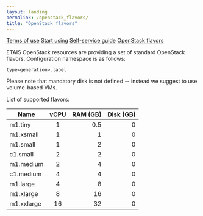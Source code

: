 ```yaml
---
layout: landing
permalink: /openstack_flavors/
title: "OpenStack flavors"
---
```


<a href="../terms_of_use/" class="btn-info"> Terms of use</a>
<a href="../start_using/" class="btn-info"> Start using</a>
<a href="../self_service/" class="btn-info"> Self-service guide</a>
<a href="../openstack_flavors/" class="btn-success"> OpenStack flavors</a>

ETAIS OpenStack resources are providing a set of standard OpenStack flavors. Configuration namespace
is as follows:

```type<generation>.label```

Please note that mandatory disk is not defined -- instead we suggest to use volume-based VMs.

List of supported flavors:

| Name     | vCPU   |    RAM (GB)       | Disk (GB)  |
| -------- |:-----:| -----:| -----:|
|	m1.tiny	 | 1 |	0.5  | 0 |
|	m1.xsmall| 1 |	1 |	0 |
|	m1.small | 1 | 2 |	0 |
|	c1.small | 2 |	2  |0 |
|	m1.medium| 2 | 4  | 0 |
|	c1.medium| 4 | 4  |	0 |
|	m1.large | 4 | 8  |	0 |
|	m1.xlarge| 8 | 16 | 0  |
|	m1.xxlarge| 16 | 32 | 0 |
